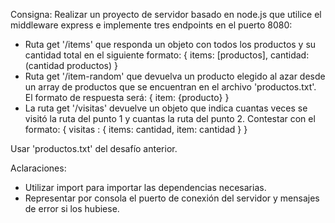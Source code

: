 Consigna: Realizar un proyecto de servidor basado en node.js que utilice el middleware express e implemente tres endpoints en el puerto 8080:
+ Ruta get '/items' que responda un objeto con todos los productos y su cantidad total en el siguiente formato: { items: [productos], cantidad: (cantidad productos) }
+ Ruta get '/item-random' que devuelva un producto elegido al azar desde un array de productos que se encuentran en el archivo 'productos.txt'. El formato de respuesta será: { item: {producto} }
+ La ruta get '/visitas' devuelve un objeto que indica cuantas veces se visitó la ruta del punto 1 y cuantas la ruta del punto 2. Contestar con el formato:  { visitas : { items: cantidad, item: cantidad } }

Usar 'productos.txt' del desafío anterior.

Aclaraciones: 
+ Utilizar import para importar las dependencias necesarias.
+ Representar por consola el puerto de conexión del servidor y mensajes de error si los hubiese.
